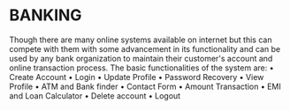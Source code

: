 # BANKING
Though there are many online systems available on internet but this can compete with them
with some advancement in its functionality and can be used by any bank organization to
maintain their customer's account and online transaction process.
The basic functionalities of the system are:
• Create Account
• Login
• Update Profile
• Password Recovery
• View Profile
• ATM and Bank finder
• Contact Form
• Amount Transaction
• EMI and Loan Calculator
• Delete account
• Logout
